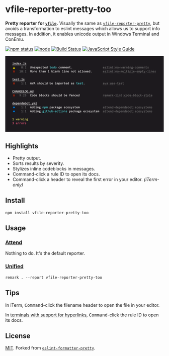 # vfile-reporter-pretty-too

**Pretty reporter for [`vfile`](https://github.com/vfile/vfile).** Visually the same as [`vfile-reporter-pretty`](https://github.com/vfile/vfile-reporter-pretty), but avoids a transformation to eslint messages which allows us to support info messages. In addition, it enables unicode output in Windows Terminal and ConEmu.

[![npm status](http://img.shields.io/npm/v/vfile-reporter-pretty-too.svg)](https://www.npmjs.org/package/vfile-reporter-pretty-too)
[![node](https://img.shields.io/node/v/vfile-reporter-pretty-too.svg)](https://www.npmjs.org/package/vfile-reporter-pretty-too)
[![Build Status](https://travis-ci.com/vweevers/vfile-reporter-pretty-too.svg?branch=main)](https://travis-ci.com/github/vweevers/vfile-reporter-pretty-too)
[![JavaScript Style Guide](https://img.shields.io/badge/code_style-standard-brightgreen.svg)](https://standardjs.com)

![screenshot](screenshot.png)

## Highlights

- Pretty output.
- Sorts results by severity.
- Stylizes inline codeblocks in messages.
- Command-click a rule ID to open its docs.
- Command-click a header to reveal the first error in your editor. *(iTerm-only)*

## Install

```
npm install vfile-reporter-pretty-too
```

## Usage

### [Attend](https://github.com/vweevers/attend)

Nothing to do. It's the default reporter.

### [Unified](https://unifiedjs.com/)

```
remark . --report vfile-reporter-pretty-too
```

## Tips

In iTerm, <kbd>Command</kbd>-click the filename header to open the file in your editor.

In [terminals with support for hyperlinks](https://gist.github.com/egmontkob/eb114294efbcd5adb1944c9f3cb5feda#supporting-apps), <kbd>Command</kbd>-click the rule ID to open its docs.

## License

[MIT](LICENSE). Forked from [`eslint-formatter-pretty`](https://github.com/sindresorhus/eslint-formatter-pretty).
